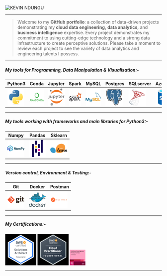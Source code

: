 

![KEVIN NDUNGU](https://github.com/kevinndungu-source/kevinndungu-source/assets/114335263/0fc7fe6c-cc9a-42bb-89b5-8cc8be7f177c)


---

>Welcome to my **GitHub** **portfolio**: a collection of data-driven projects demonstrating my **cloud data engineering,** **data analytics,** and **business intelligence** expertise. Every project demonstrates my commitment to using cutting-edge technology and a strong data infrastructure to create perceptive solutions. Please take a moment to review each project to see the variety of data analytics and engineering talents I possess.
>

---
##### My tools for Programming, Data Manipulation & Visualisation:-


| Python3 | Conda | Jupyter | Spark | MySQL | Postgres | SQLserver | AzureSQL | Plotly | Matplotlib |
|----------|----------|----------|----------|----------|----------|----------|----------|----------|----------|
| <img src="https://github.com/devicons/devicon/blob/master/icons/python/python-original.svg" title="Python" alt="Python" width="55" height="55"/> | <img src="https://github.com/devicons/devicon/blob/master/icons/anaconda/anaconda-original-wordmark.svg" title="Anaconda" alt="Conda" width="55" height="55"/> | <img src="https://github.com/devicons/devicon/blob/master/icons/jupyter/jupyter-original-wordmark.svg" title="Jupyter" alt="Jupyter" width="55" height="55"/> | <img src="https://github.com/devicons/devicon/blob/master/icons/apachespark/apachespark-original-wordmark.svg" title="Spark" alt="Spark" width="55" height="55"/> | <img src="https://github.com/devicons/devicon/blob/master/icons/mysql/mysql-original-wordmark.svg" title="MySQL" alt="MySQL" width="55" height="55"/> | <img src="https://github.com/devicons/devicon/blob/master/icons/postgresql/postgresql-original.svg" title="Postgres" alt="Postgres" width="55" height="55"/> | <img src="https://github.com/devicons/devicon/blob/master/icons/microsoftsqlserver/microsoftsqlserver-original.svg" title="SQL-Server" alt="SQL-Server" width="55" height="55"/> | <img src="https://github.com/devicons/devicon/blob/master/icons/azuresqldatabase/azuresqldatabase-original.svg" title="Azure SQL Database" alt="Azure SQL Database" width="55" height="55"/> | <img src="https://github.com/devicons/devicon/blob/master/icons/plotly/plotly-original.svg" title="Plotly" alt="Plotly" width="55" height="55"/> | <img src="https://github.com/devicons/devicon/blob/master/icons/matplotlib/matplotlib-original.svg" title="Matplotlib" alt="Matplotlib" width="55" height="55"/> |



---
##### My tools working with frameworks and main libraries for Python3:-

| Numpy | Pandas | Sklearn |
|----------|----------|----------|
|<img src="https://github.com/devicons/devicon/blob/master/icons/numpy/numpy-original-wordmark.svg" title="Numpy" alt="Numpy" width="55" height="55"/>| <img src="https://github.com/devicons/devicon/blob/master/icons/pandas/pandas-original.svg" title="Pandas" alt="Pandas" width="55" height="55"/> | <img src="https://github.com/devicons/devicon/blob/master/icons/scikitlearn/scikitlearn-original.svg" title="sklearn" alt="sklearn" width="55" height="55"/> |


---
##### Version control, Environment & Testing:-

| Git | Docker | Postman |
|----------|----------|----------|
|<img  src="https://github.com/devicons/devicon/blob/master/icons/git/git-original-wordmark.svg" title="Git" alt="Git" width="55" height="55"/>|<img src="https://github.com/devicons/devicon/blob/master/icons/docker/docker-original-wordmark.svg" title="Docker" alt="Docker" width="55" height="55"/>|<img  src="https://github.com/devicons/devicon/blob/master/icons/postman/postman-original-wordmark.svg" title="Postman" alt="Postman" width="55" height="55"/>|<img src="https://banner2.cleanpng.com/20190501/xvt/kisspng-computer-icons-virtualbox-portable-network-graphic-virtualbox-icon-of-line-style-available-in-svg-5cca247f73f9e3.6112721115567514874751.jpg" title="Postman" alt="Postman" width="55" height="55"/>|

---
##### My Certifications:-

[![AWS_SAA](image-1.png)](https://www.credly.com/badges/e2222fbd-9c01-4064-be2f-0c1d5fd127e0/linked_in_profile)
[![AWS_CP](image.png)](https://www.credly.com/badges/16d6ac8f-251c-4992-80d7-211446d48d65/linked_in_profile)
[![AI_IBM](image-2.png)](https://www.credly.com/badges/5e55dbf4-86e5-430a-ad57-e066f3fdbdec)

---
<!--
**kevinndungu-source/kevinndungu-source** is a ✨ _special_ ✨ repository because its `README.md` (this file) appears on your GitHub profile.

Here are some ideas to get you started:

- 🌱 I’m currently implementing Infrastructure as Code (IaC) applications.
- 👯 I’m looking to collaborate on the AWS cloud architecture of robust Data Pipelines.
- 💬 Ask me about Machine Learning and automation.
- 😄 Pronouns: He/Him.
- ⚡ Fun fact: I love tinkering with networking structures i.e. home lab servers.


-->
